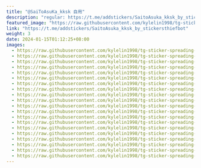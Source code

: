 ```yaml
---
title: "@SaiToAsuKa_kksk 自用"
description: "regular: https://t.me/addstickers/SaitoAsuka_kksk_by_stickersthiefbot"
featured_image: "https://raw.githubusercontent.com/kylelin1998/tg-sticker-spreading-worldwide-images/main/img/be43e52b-8daf-4c22-9495-4501146bdc8c.jpg"
link: "https://t.me/addstickers/SaitoAsuka_kksk_by_stickersthiefbot"
weight: 3
date: 2024-01-15T01:12:25+08:00
images:
  - https://raw.githubusercontent.com/kylelin1998/tg-sticker-spreading-worldwide-images/main/img/be43e52b-8daf-4c22-9495-4501146bdc8c.jpg
  - https://raw.githubusercontent.com/kylelin1998/tg-sticker-spreading-worldwide-images/main/img/bdfb9873-1fba-4fd0-be91-afee08ab7bd9.jpg
  - https://raw.githubusercontent.com/kylelin1998/tg-sticker-spreading-worldwide-images/main/img/cb83d1b0-ddca-4097-ac5b-89e969027cec.jpg
  - https://raw.githubusercontent.com/kylelin1998/tg-sticker-spreading-worldwide-images/main/img/85452453-5cbd-4379-ace9-c1b4d65296f4.jpg
  - https://raw.githubusercontent.com/kylelin1998/tg-sticker-spreading-worldwide-images/main/img/9150d0dd-042f-4724-9471-d5d7a9698ae4.jpg
  - https://raw.githubusercontent.com/kylelin1998/tg-sticker-spreading-worldwide-images/main/img/911a1fde-d869-4c6e-94df-2d4329040a74.jpg
  - https://raw.githubusercontent.com/kylelin1998/tg-sticker-spreading-worldwide-images/main/img/afbaf9b4-406a-47d4-95a0-c994de3694ee.jpg
  - https://raw.githubusercontent.com/kylelin1998/tg-sticker-spreading-worldwide-images/main/img/60b65bc1-e287-4c87-b594-b594dcd770ca.jpg
  - https://raw.githubusercontent.com/kylelin1998/tg-sticker-spreading-worldwide-images/main/img/aa197b4c-9e42-4e6d-ad40-473b449f1583.jpg
  - https://raw.githubusercontent.com/kylelin1998/tg-sticker-spreading-worldwide-images/main/img/ecc69aa2-0365-4860-b4b2-f1253c721bb0.jpg
  - https://raw.githubusercontent.com/kylelin1998/tg-sticker-spreading-worldwide-images/main/img/0e0097db-5077-4228-99ba-66cad2c8e5b1.jpg
  - https://raw.githubusercontent.com/kylelin1998/tg-sticker-spreading-worldwide-images/main/img/d148e248-4347-4549-ac48-59b4b418bb16.jpg
  - https://raw.githubusercontent.com/kylelin1998/tg-sticker-spreading-worldwide-images/main/img/a3067204-02f8-4a47-8bb8-77a22a38c908.jpg
  - https://raw.githubusercontent.com/kylelin1998/tg-sticker-spreading-worldwide-images/main/img/d11ed697-21c9-4581-a1cc-a161e0d3f324.jpg
  - https://raw.githubusercontent.com/kylelin1998/tg-sticker-spreading-worldwide-images/main/img/ca592fb6-3913-47e3-b285-cb6f1711cd74.jpg
  - https://raw.githubusercontent.com/kylelin1998/tg-sticker-spreading-worldwide-images/main/img/8e76eaa4-a9f0-457f-a0dd-96aa2374d396.jpg
  - https://raw.githubusercontent.com/kylelin1998/tg-sticker-spreading-worldwide-images/main/img/d76e01dc-348d-40be-b8f9-2a93679a56fd.jpg
  - https://raw.githubusercontent.com/kylelin1998/tg-sticker-spreading-worldwide-images/main/img/a2ce2072-1721-4cdb-8239-12602005e392.jpg
  - https://raw.githubusercontent.com/kylelin1998/tg-sticker-spreading-worldwide-images/main/img/134f5cb2-c39b-49f6-9b71-ecf5692c4b2c.jpg
  - https://raw.githubusercontent.com/kylelin1998/tg-sticker-spreading-worldwide-images/main/img/03ed429b-e294-4620-8a20-fde1e2f61bc0.jpg
---
```

